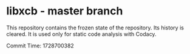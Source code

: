 # libxcb - master branch

This repository contains the frozen state of the repository.
Its history is cleared. It is used only for static code
analysis with Codacy.

Commit Time: 1728700382